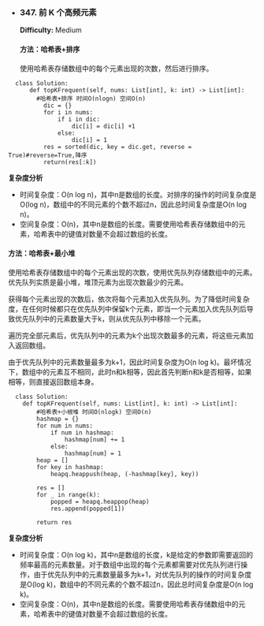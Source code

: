 - ### 347. 前 K 个高频元素

  **Difficulty:** Medium
  
  #### 方法：哈希表+排序
  
  使用哈希表存储数组中的每个元素出现的次数，然后进行排序。
```
  class Solution:
      def topKFrequent(self, nums: List[int], k: int) -> List[int]:
        #哈希表+排序 时间O(nlogn) 空间O(n)
          dic = {}
          for i in nums:
              if i in dic:
                  dic[i] = dic[i] +1
              else:
                  dic[i] = 1
          res = sorted(dic, key = dic.get, reverse = True)#reverse=True,降序
          return(res[:k])
```
**复杂度分析**
  - 时间复杂度：O(n log n)，其中n是数组的长度。对排序的操作的时间复杂度是O(log n)，数组中的不同元素的个数不超过n，因此总时间复杂度是O(n log n)。
  - 空间复杂度：O(n)，其中n是数组的长度。需要使用哈希表存储数组中的元素，哈希表中的键值对数量不会超过数组的长度。

  #### 方法：哈希表+最小堆

  使用哈希表存储数组中的每个元素出现的次数，使用优先队列存储数组中的元素。优先队列实质是最小堆，堆顶元素为出现次数最少的元素。

  获得每个元素出现的次数后，依次将每个元素加入优先队列。为了降低时间复杂度，在任何时候都只在优先队列中保留k个元素，即当一个元素加入优先队列后导致优先队列中的元素数量大于k，则从优先队列中移除一个元素。

  遍历完全部元素后，优先队列中的元素为k个出现次数最多的元素，将这些元素加入返回数组。

  由于优先队列中的元素数量最多为k+1，因此时间复杂度为O(n log k)。最坏情况下，数组中的元素互不相同，此时n和k相等，因此首先判断n和k是否相等，如果相等，则直接返回数组本身。

```
  class Solution:
    def topKFrequent(self, nums: List[int], k: int) -> List[int]:
        #哈希表+小根堆 时间O(nlogk) 空间O(n)
        hashmap = {}
        for num in nums:
            if num in hashmap:
                hashmap[num] += 1
            else:
                hashmap[num] = 1
        heap = []
        for key in hashmap:
            heapq.heappush(heap, (-hashmap[key], key))
        
        res = []
        for _ in range(k):
            popped = heapq.heappop(heap)
            res.append(popped[1])
        
        return res
```

  **复杂度分析**

  - 时间复杂度：O(n log k)，其中n是数组的长度，k是给定的参数即需要返回的频率最高的元素数量。对于数组中出现的每个元素都需要对优先队列进行操作，由于优先队列中的元素数量最多为k+1，对优先队列的操作的时间复杂度是O(log k)，数组中的不同元素的个数不超过n，因此总时间复杂度是O(n log k)。
  - 空间复杂度：O(n)，其中n是数组的长度。需要使用哈希表存储数组中的元素，哈希表中的键值对数量不会超过数组的长度。